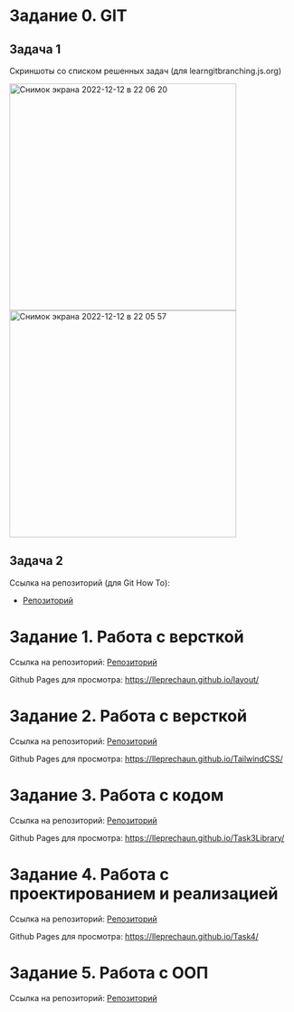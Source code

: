 # Задание 0. GIT
Задача 1
--------------
Скриншоты со списком решенных задач (для learngitbranching.js.org)

<img width="401" alt="Снимок экрана 2022-12-12 в 22 06 20" src="https://user-images.githubusercontent.com/103368567/207160866-05596df0-ea1c-48c7-a66f-0537327ea9f1.png">

<img width="401" alt="Снимок экрана 2022-12-12 в 22 05 57" src="https://user-images.githubusercontent.com/103368567/207160883-466e8118-546b-48a0-a361-9b853e520478.png">

Задача 2
--------------
Ссылка на репозиторий (для Git How To):
- [Репозиторий](https://github.com/lleprechaun/GitHowTo)

# Задание 1. Работа с версткой
Ссылка на репозиторий:
[Репозиторий](https://github.com/lleprechaun/layout)

Github Pages для просмотра:
https://lleprechaun.github.io/layout/

# Задание 2. Работа с версткой
Ссылка на репозиторий:
[Репозиторий](https://github.com/lleprechaun/TailwindCSS)

Github Pages для просмотра:
https://lleprechaun.github.io/TailwindCSS/

# Задание 3. Работа с кодом
Ссылка на репозиторий:
[Репозиторий](https://github.com/lleprechaun/Task3Library)

Github Pages для просмотра:
https://lleprechaun.github.io/Task3Library/

# Задание 4. Работа с проектированием и реализацией
Ссылка на репозиторий:
[Репозиторий](https://github.com/lleprechaun/Task4)

Github Pages для просмотра:
https://lleprechaun.github.io/Task4/

# Задание 5. Работа с ООП
Ссылка на репозиторий:
[Репозиторий](https://github.com/lleprechaun/Task5)
